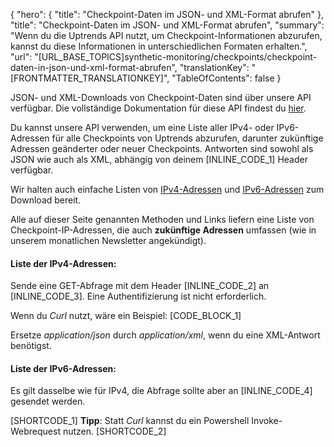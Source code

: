 {
  "hero": {
    "title": "Checkpoint-Daten im JSON- und XML-Format abrufen"
  },
  "title": "Checkpoint-Daten im JSON- und XML-Format abrufen",
  "summary": "Wenn du die Uptrends API nutzt, um Checkpoint-Informationen abzurufen, kannst du diese Informationen in unterschiedlichen Formaten erhalten.",
  "url": "[URL_BASE_TOPICS]synthetic-monitoring/checkpoints/checkpoint-daten-in-json-und-xml-format-abrufen",
  "translationKey": "[FRONTMATTER_TRANSLATIONKEY]",
  "TableOfContents": false
}

JSON- und XML-Downloads von Checkpoint-Daten sind über unsere API verfügbar. Die vollständige Dokumentation für diese API findest du [hier]([LINK_URL_1]).

Du kannst unsere API verwenden, um eine Liste aller IPv4- oder IPv6-Adressen für alle Checkpoints von Uptrends abzurufen, darunter zukünftige Adressen geänderter oder neuer Checkpoints. Antworten sind sowohl als JSON wie auch als XML, abhängig von deinem [INLINE_CODE_1] Header verfügbar.

Wir halten auch einfache Listen von [IPv4-Adressen]([LINK_URL_2]) und [IPv6-Adressen]([LINK_URL_3]) zum Download bereit.

Alle auf dieser Seite genannten Methoden und Links liefern eine Liste von Checkpoint-IP-Adressen, die auch **zukünftige Adressen** umfassen (wie in unserem monatlichen Newsletter angekündigt).

#### Liste der IPv4-Adressen:
Sende eine GET-Abfrage mit dem Header [INLINE_CODE_2] an [INLINE_CODE_3]. Eine Authentifizierung ist nicht erforderlich.

Wenn du *Curl* nutzt, wäre ein Beispiel:
[CODE_BLOCK_1]

Ersetze *application/json* durch *application/xml*, wenn du eine XML-Antwort benötigst.

#### Liste der IPv6-Adressen: 
Es gilt dasselbe wie für IPv4, die Abfrage sollte aber an [INLINE_CODE_4] gesendet werden.


[SHORTCODE_1]
**Tipp**: Statt *Curl* kannst du ein Powershell Invoke-Webrequest nutzen.
[SHORTCODE_2]
